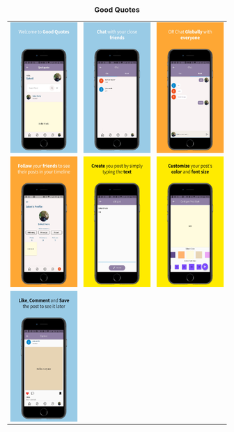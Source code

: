 <center><h3>Good Quotes</h3></center>

<table>
  <tr>
    <td><img src="screenshot/screenshot1.jpeg" width="180" height="300"></td>
     <td><img src="screenshot/screenshot2.jpeg" width="180" height="300"></td>
     <td><img src="screenshot/screenshot3.jpeg" width="180" height="300"></td>
  </tr>
    <tr>
     <td><img src="screenshot/screenshot4.jpeg" width="180" height="300"></td>
     <td><img src="screenshot/screenshot5.jpeg" width="180" height="300"></td>
     <td><img src="screenshot/screenshot6.jpeg" width="180" height="300"></td>
   </tr>
  <tr>
     <td><img src="screenshot/screenshot7.jpeg" width="180" height="300"></td>
   </tr>
</table>